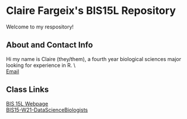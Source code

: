 # Claire Fargeix's BIS15L Repository
Welcome to my respository!

## About and Contact Info
Hi my name is Claire (they/them), a fourth year biological sciences major looking for experience in R. \  
[Email](mailto:cefargeix@ucdavis.edu)

## Class Links  
[BIS 15L Webpage](https://jmledford3115.github.io/datascibiol/)  
[BIS15-W21-DataScienceBiologists](https://github.com/jmledford3115/BIS15L-W21-DataScienceBiologists)  
